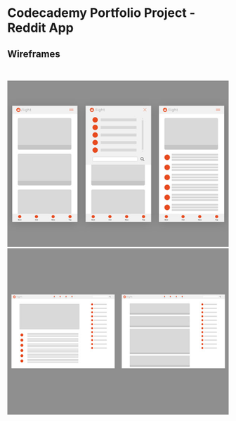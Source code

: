# Codecademy Portfolio Project - Reddit App

## Wireframes

</br>

![Mobile wireframe](/wireframe/wireframe-1.jpg)
![Desktop wireframe](/wireframe/wireframe-2.jpg)

